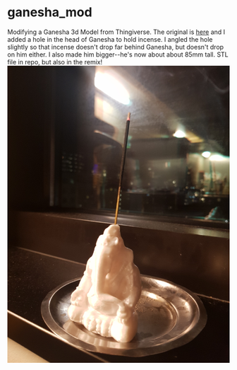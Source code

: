 # ganesha_mod
Modifying a Ganesha 3d Model from Thingiverse. The original is [here](https://www.thingiverse.com/thing:71422) and I added a hole in the head of Ganesha to hold incense. I angled the hole slightly so that incense doesn't drop far behind Ganesha, but doesn't drop on him either. I also made him bigger--he's now about about 85mm tall. STL file in repo, but also in the remix!
![mod ganesha](./20210220_210357.jpg)
